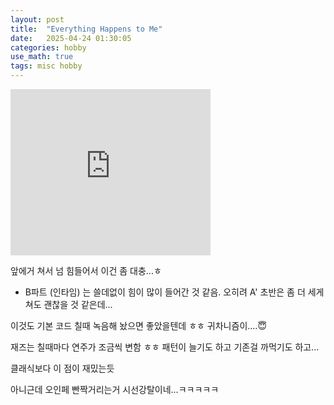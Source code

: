 ```yaml
---
layout: post
title:  "Everything Happens to Me"
date:   2025-04-24 01:30:05 
categories: hobby
use_math: true
tags: misc hobby
---
```


<iframe allowfullscreen="allowfullscreen" class="b-hbp-video b-uploaded" frameborder="0" height="266" id="BLOGGER-video-a928cb8e73172f3d-18925" mozallowfullscreen="mozallowfullscreen" src="https://www.blogger.com/video.g?token=AD6v5dxz0ygIRXvylnaYpser58-Oy4deMjkTTQnffR_2B9SamK4W8diyspVs2E0JRBhdKn7mzmFKzLwNbxUou9E14MuWltowzVM3NKr_lkgrJH8hQWYgHY5Vik1oULk4ZOOnssYtvc3v" webkitallowfullscreen="webkitallowfullscreen" width="320"></iframe>


앞에거 쳐서 넘 힘들어서 이건 좀 대충...ㅎ
- B파트 (인타임) 는 쓸데없이 힘이 많이 들어간 것 같음. 오히려 A' 초반은 좀 더 세게 쳐도 괜찮을 것 같은데...

이것도 기본 코드 칠때 녹음해 놨으면 좋았을텐데 ㅎㅎ 귀차니즘이....😇

재즈는 칠때마다 연주가 조금씩 변함 ㅎㅎ 패턴이 늘기도 하고 기존걸 까먹기도 하고...

클래식보다 이 점이 재밌는듯


아니근데 오인페 빤짝거리는거 시선강탈이네...ㅋㅋㅋㅋㅋ